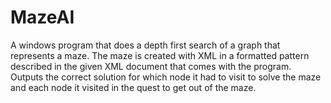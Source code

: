 # MazeAI
A windows program that does a depth first search of a graph that represents a maze.
The maze is created with XML in a formatted pattern described in the given XML document that comes
with the program.
Outputs the correct solution for which node it had to visit to solve the maze and each node it visited in
the quest to get out of the maze.